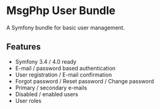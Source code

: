 # MsgPhp User Bundle

A Symfony bundle for basic user management.

## Features

- Symfony 3.4 / 4.0 ready
- E-mail / password based authentication
- User registration / E-mail confirmation
- Forgot password / Reset password / Change password
- Primary / secondary e-mails
- Disabled / enabled users
- User roles
